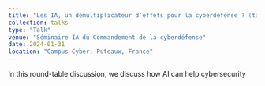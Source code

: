 ```yaml
---
title: "Les IA, un démultiplicateur d’effets pour la cyberdéfense ? (table ronde)"
collection: talks
type: "Talk"
venue: "Séminaire IA du Commandement de la cyberdéfense"
date: 2024-01-31
location: "Campus Cyber, Puteaux, France"
---
```


In this round-table discussion, we discuss how AI can help cybersecurity
